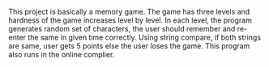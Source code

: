 This project is basically a memory game. The game has three levels and hardness of the game increases level by level. In each level, the program generates random set of characters, the user should remember and re-enter the same in given time correctly. Using string compare, if both strings are same, user gets 5 points else the user loses the game.
This program also runs in the online complier.
